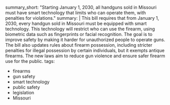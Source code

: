 summary_short: "Starting January 1, 2030, all handguns sold in Missouri must have smart technology that limits who can operate them, with penalties for violations."
summary: |
  This bill requires that from January 1, 2030, every handgun sold in Missouri must be equipped with smart technology. This technology will restrict who can use the firearm, using biometric data such as fingerprints or facial recognition. The goal is to improve safety by making it harder for unauthorized people to operate guns. The bill also updates rules about firearm possession, including stricter penalties for illegal possession by certain individuals, but it exempts antique firearms. The new laws aim to reduce gun violence and ensure safer firearm use for the public.
tags:
  - firearms
  - gun safety
  - smart technology
  - public safety
  - legislation
  - Missouri
